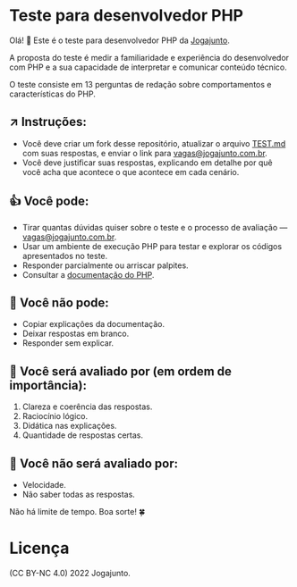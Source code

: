 # Teste para desenvolvedor PHP

Olá! 👋 Este é o teste para desenvolvedor PHP da [Jogajunto](https://jogajunto.com.br).

A proposta do teste é medir a familiaridade e experiência do desenvolvedor com PHP e a sua capacidade de interpretar e comunicar conteúdo técnico.

O teste consiste em 13 perguntas de redação sobre comportamentos e características do PHP. 

## ↗️ Instruções:

- Você deve criar um fork desse repositório, atualizar o arquivo [TEST.md](TEST.md) com suas respostas, e enviar o link para vagas@jogajunto.com.br.
- Você deve justificar suas respostas, explicando em detalhe por quê você acha que acontece o que acontece em cada cenário. 

## 👍 Você pode: 

- Tirar quantas dúvidas quiser sobre o teste e o processo de avaliação — vagas@jogajunto.com.br.
- Usar um ambiente de execução PHP para testar e explorar os códigos apresentados no teste.
- Responder parcialmente ou arriscar palpites.
- Consultar a [documentação do PHP](https://www.php.net/manual/pt_BR/).

## 🚫 Você não pode: 

- Copiar explicações da documentação.
- Deixar respostas em branco.
- Responder sem explicar.

## 👀 Você será avaliado por (em ordem de importância):

1. Clareza e coerência das respostas.
2. Raciocínio lógico.
3. Didática nas explicações.
4. Quantidade de respostas certas.

## 🙈 Você não será avaliado por: 

- Velocidade.
- Não saber todas as respostas.

Não há limite de tempo. Boa sorte! 🍀

# Licença

(CC BY-NC 4.0) 2022 Jogajunto.
